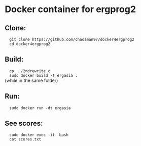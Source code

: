 <h1>Docker container for ergprog2 </h1>
<h2>Clone:</h2>
<code>  git clone https://github.com/chaosman97/docker4ergprog2
  cd docker4ergprog2
</code>
<h2>Build:</h2>
<code>  cp <c file of your paper> ./2ndrewrite.c
  sudo docker build -t ergasia .
</code>(while in the same folder)
<h2>Run:</h2>
<code>  sudo docker run -dt ergasia
</code>
<h2>See scores:</h2>
<code>  sudo docker exec -it <what run step outputs> bash
  cat scores.txt
</code>

